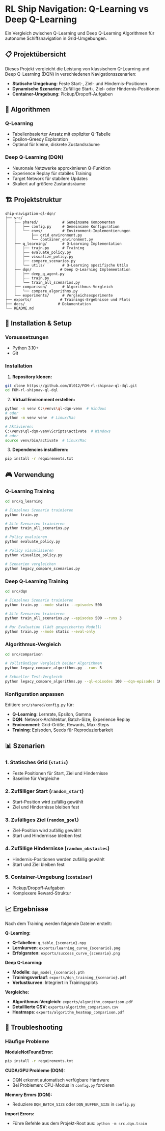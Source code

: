 # RL Ship Navigation: Q-Learning vs Deep Q-Learning

Ein Vergleich zwischen Q-Learning und Deep Q-Learning Algorithmen für autonome Schiffsnavigation in Grid-Umgebungen.

## 📋 Projektübersicht

Dieses Projekt vergleicht die Leistung von klassischem Q-Learning und Deep Q-Learning (DQN) in verschiedenen Navigationsszenarien:

- **Statische Umgebung**: Feste Start-, Ziel- und Hindernis-Positionen
- **Dynamische Szenarien**: Zufällige Start-, Ziel- oder Hindernis-Positionen  
- **Container-Umgebung**: Pickup/Dropoff-Aufgaben

## 🧠 Algorithmen

### Q-Learning
- Tabellenbasierter Ansatz mit expliziter Q-Tabelle
- Epsilon-Greedy Exploration
- Optimal für kleine, diskrete Zustandsräume

### Deep Q-Learning (DQN)
- Neuronale Netzwerke approximieren Q-Funktion
- Experience Replay für stabiles Training
- Target Network für stabilere Updates
- Skaliert auf größere Zustandsräume

## 🏗️ Projektstruktur

```
ship-navigation-ql-dqn/
├── src/
│   ├── shared/           # Gemeinsame Komponenten
│   │   ├── config.py     # Gemeinsame Konfiguration
│   │   └── envs/         # Environment-Implementierungen
│   │       ├── grid_environment.py
│   │       └── container_environment.py
│   ├── q_learning/       # Q-Learning Implementation
│   │   ├── train.py      # Training
│   │   ├── evaluate_policy.py
│   │   ├── visualize_policy.py
│   │   ├── compare_scenarios.py
│   │   └── utils/        # Q-Learning spezifische Utils
│   ├── dqn/             # Deep Q-Learning Implementation
│   │   ├── deep_q_agent.py
│   │   ├── train.py
│   │   └── train_all_scenarios.py
│   ├── comparison/       # Algorithmus-Vergleich
│   │   └── compare_algorithms.py
│   └── experiments/      # Vergleichsexperimente
├── exports/             # Trainings-Ergebnisse und Plots
├── docs/               # Dokumentation
└── README.md
```

## 🚀 Installation & Setup

### Voraussetzungen
- Python 3.10+
- Git

### Installation

1. **Repository klonen:**
```bash
git clone https://github.com/Ul012/FOM-rl-shipnav-ql-dql.git
cd FOM-rl-shipnav-ql-dql
```

2. **Virtual Environment erstellen:**
```bash
python -m venv C:\venvs\ql-dqn-venv  # Windows
# oder 
python -m venv venv  # Linux/Mac

# Aktivieren:
C:\venvs\ql-dqn-venv\Scripts\activate  # Windows
# oder
source venv/bin/activate  # Linux/Mac
```

3. **Dependencies installieren:**
```bash
pip install -r requirements.txt
```

## 🎮 Verwendung

### Q-Learning Training

```bash
cd src/q_learning

# Einzelnes Szenario trainieren
python train.py

# Alle Szenarien trainieren
python train_all_scenarios.py

# Policy evaluieren
python evaluate_policy.py

# Policy visualisieren
python visualize_policy.py

# Szenarien vergleichen
python legacy_compare_scenarios.py
```

### Deep Q-Learning Training

```bash
cd src/dqn

# Einzelnes Szenario trainieren
python train.py --mode static --episodes 500

# Alle Szenarien trainieren
python train_all_scenarios.py --episodes 500 --runs 3

# Nur Evaluation (lädt gespeichertes Modell)
python train.py --mode static --eval-only
```

### Algorithmus-Vergleich

```bash
cd src/comparison

# Vollständiger Vergleich beider Algorithmen
python legacy_compare_algorithms.py --runs 5

# Schneller Test-Vergleich
python legacy_compare_algorithms.py --ql-episodes 100 --dqn-episodes 100 --runs 2
```

### Konfiguration anpassen

Editiere `src/shared/config.py` für:
- **Q-Learning**: Lernrate, Epsilon, Gamma
- **DQN**: Network-Architektur, Batch-Size, Experience Replay
- **Environment**: Grid-Größe, Rewards, Max-Steps
- **Training**: Episoden, Seeds für Reproduzierbarkeit

## 📊 Szenarien

### 1. Statisches Grid (`static`)
- Feste Positionen für Start, Ziel und Hindernisse
- Baseline für Vergleiche

### 2. Zufälliger Start (`random_start`)
- Start-Position wird zufällig gewählt
- Ziel und Hindernisse bleiben fest

### 3. Zufälliges Ziel (`random_goal`)
- Ziel-Position wird zufällig gewählt
- Start und Hindernisse bleiben fest

### 4. Zufällige Hindernisse (`random_obstacles`)
- Hindernis-Positionen werden zufällig gewählt
- Start und Ziel bleiben fest

### 5. Container-Umgebung (`container`)
- Pickup/Dropoff-Aufgaben
- Komplexere Reward-Struktur

## 📈 Ergebnisse

Nach dem Training werden folgende Dateien erstellt:

**Q-Learning:**
- **Q-Tabellen**: `q_table_{scenario}.npy`
- **Lernkurven**: `exports/learning_curve_{scenario}.png`
- **Erfolgsraten**: `exports/success_curve_{scenario}.png`

**Deep Q-Learning:**
- **Modelle**: `dqn_model_{scenario}.pth`
- **Trainingsverlauf**: `exports/dqn_training_{scenario}.pdf`
- **Verlustkurven**: Integriert in Trainingsplots

**Vergleiche:**
- **Algorithmus-Vergleich**: `exports/algorithm_comparison.pdf`
- **Detaillierte CSV**: `exports/algorithm_comparison.csv`
- **Heatmaps**: `exports/algorithm_heatmap_comparison.pdf`

## 🔧 Troubleshooting

### Häufige Probleme

**ModuleNotFoundError:**
```bash
pip install -r requirements.txt
```

**CUDA/GPU Probleme (DQN):**
- DQN erkennt automatisch verfügbare Hardware
- Bei Problemen: CPU-Modus in `config.py` forcieren

**Memory Errors (DQN):**
- Reduziere `DQN_BATCH_SIZE` oder `DQN_BUFFER_SIZE` in `config.py`

**Import Errors:**
- Führe Befehle aus dem Projekt-Root aus: `python -m src.dqn.train`